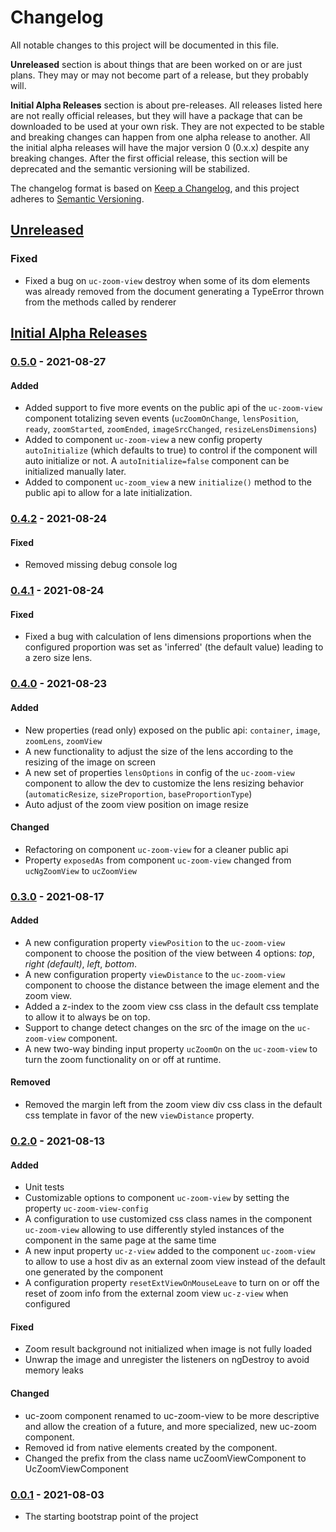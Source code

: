 # Changelog
All notable changes to this project will be documented in this file.

**Unreleased** section is about things that are been worked on or are just plans. They may or may 
not become part of a release, but they probably will.

**Initial Alpha Releases** section is about pre-releases. All releases listed here are not really 
official releases, but they will have a package that can be downloaded to be used at your own risk. 
They are not expected to be stable and breaking changes can happen from one alpha release to another. 
All the initial alpha releases will have the major version 0 (0.x.x) despite any breaking changes.
After the first official release, this section will be deprecated and the semantic versioning will be
stabilized.

The changelog format is based on [Keep a Changelog](https://keepachangelog.com/en/1.0.0/),
and this project adheres to [Semantic Versioning](https://semver.org/spec/v2.0.0.html).

## [Unreleased]

### Fixed

- Fixed a bug on `uc-zoom-view` destroy when some of its dom elements was already removed from
the document generating a TypeError thrown from the methods called by renderer

## [Initial Alpha Releases]

### [0.5.0] - 2021-08-27

#### Added

- Added support to five more events on the public api of the `uc-zoom-view` component totalizing
  seven events (`ucZoomOnChange`, `lensPosition`, `ready`, `zoomStarted`, `zoomEnded`,
  `imageSrcChanged`, `resizeLensDimensions`)
- Added to component `uc-zoom-view` a new config property `autoInitialize` (which defaults to true)
  to control if the component will auto initialize or not. A `autoInitialize=false` component can
  be initialized manually later.
- Added to component `uc-zoom_view` a new `initialize()` method to the public api to allow for a
  late initialization.

### [0.4.2] - 2021-08-24

#### Fixed

- Removed missing debug console log

### [0.4.1] - 2021-08-24

#### Fixed

- Fixed a bug with calculation of lens dimensions proportions when the configured proportion
  was set as 'inferred' (the default value) leading to a zero size lens.

### [0.4.0] - 2021-08-23

#### Added

- New properties (read only) exposed on the public api: `container`, `image`, `zoomLens`,
  `zoomView`
- A new functionality to adjust the size of the lens according to the resizing of the image
  on screen
- A new set of properties `lensOptions` in config of the `uc-zoom-view` component to allow
  the dev to customize the lens resizing behavior (`automaticResize`,
  `sizeProportion`, `baseProportionType`)
- Auto adjust of the zoom view position on image resize

#### Changed

- Refactoring on component `uc-zoom-view` for a cleaner public api
- Property `exposedAs` from component `uc-zoom-view` changed from `ucNgZoomView` to `ucZoomView`

### [0.3.0] - 2021-08-17

#### Added

- A new configuration property `viewPosition` to the `uc-zoom-view` component to choose the
  position of the view between 4 options: *top*, *right (default)*, *left*, *bottom*.
- A new configuration property `viewDistance` to the `uc-zoom-view` component to choose the
  distance between the image element and the zoom view.
- Added a z-index to the zoom view css class in the default css template to allow it to
  always be on top.
- Support to change detect changes on the src of the image on the `uc-zoom-view` component.
- A new two-way binding input property `ucZoomOn` on the `uc-zoom-view` to turn
  the zoom functionality on or off at runtime.

#### Removed

- Removed the margin left from the zoom view div css class in the default css template
  in favor of the new `viewDistance` property.

### [0.2.0] - 2021-08-13

#### Added

- Unit tests
- Customizable options to component `uc-zoom-view` by setting the property `uc-zoom-view-config`
- A configuration to use customized css class names in the component `uc-zoom-view` allowing to use
  differently styled instances of the component in the same page at the same time
- A new input property `uc-z-view` added to the component `uc-zoom-view` to allow
  to use a host div as an external zoom view instead of the default one generated by
  the component
- A configuration property `resetExtViewOnMouseLeave` to turn on or off the reset of
  zoom info from the external zoom view `uc-z-view` when configured

#### Fixed

- Zoom result background not initialized when image is not fully loaded
- Unwrap the image and unregister the listeners on ngDestroy to avoid memory leaks

#### Changed

- uc-zoom component renamed to uc-zoom-view to be more descriptive and allow the creation of a
  future, and more specialized, new uc-zoom component.
- Removed id from native elements created by the component.
- Changed the prefix from the class name ucZoomViewComponent to UcZoomViewComponent

### [0.0.1] - 2021-08-03

- The starting bootstrap point of the project


[Unreleased]: https://github.com/fabio-blanco/ngx-uc/compare/v0.5.0...HEAD
[Initial Alpha Releases]: https://github.com/fabio-blanco/ngx-uc/compare/0.0.1...HEAD
[0.5.0]: https://github.com/fabio-blanco/ngx-uc/compare/v0.4.2...v0.5.0
[0.4.2]: https://github.com/fabio-blanco/ngx-uc/compare/v0.4.1...v0.4.2
[0.4.1]: https://github.com/fabio-blanco/ngx-uc/compare/v0.4.0...v0.4.1
[0.4.0]: https://github.com/fabio-blanco/ngx-uc/compare/v0.3.0...v0.4.0
[0.3.0]: https://github.com/fabio-blanco/ngx-uc/compare/v0.2.0...v0.3.0
[0.2.0]: https://github.com/fabio-blanco/ngx-uc/compare/0.0.1...v0.2.0
[0.0.1]: https://github.com/fabio-blanco/ngx-uc/releases/tag/0.0.1
